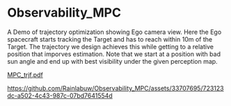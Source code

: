 # Observability_MPC
A Demo of trajectory optimization showing Ego camera view. Here the Ego spacecraft starts tracking the Target and has to reach within 10m of the Target. The trajectory we design achieves this while getting to a relative position that imporves estimation. Note that we start at a position with bad sun angle and end up with best visibility under the given perception map.

[MPC_trjf.pdf](https://github.com/Rainlabuw/Observability_MPC/files/13697720/MPC_trjf.pdf)

https://github.com/Rainlabuw/Observability_MPC/assets/33707695/723123dc-a502-4c43-987c-07bd7641554d


